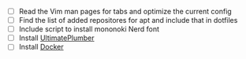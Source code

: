 - [ ] Read the Vim man pages for tabs and optimize the current config
- [ ] Find the list of added repositores for apt and include that in dotfiles
- [ ] Include script to install mononoki Nerd font
- [ ] Install [UltimatePlumber](https://github.com/akavel/up)
- [ ] Install [Docker](https://docs.docker.com/engine/install/ubuntu/)
